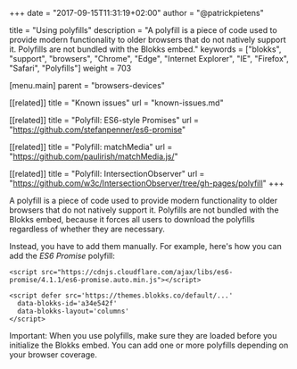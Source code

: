 +++
date            = "2017-09-15T11:31:19+02:00"
author          = "@patrickpietens"

title           = "Using polyfills"
description     = "A polyfill is a piece of code used to provide modern functionality to older browsers that do not natively support it. Polyfills are not bundled with the Blokks embed."
keywords        = ["blokks", "support", "browsers", "Chrome", "Edge", "Internet Explorer", "IE", "Firefox", "Safari", "Polyfills"]
weight          = 703

[menu.main]
parent          = "browsers-devices"

[[related]]
title = "Known issues"
url = "known-issues.md"

[[related]]
title = "Polyfill: ES6-style Promises"
url = "https://github.com/stefanpenner/es6-promise"

[[related]]
title = "Polyfill: matchMedia"
url = "https://github.com/paulirish/matchMedia.js/"

[[related]]
title = "Polyfill: IntersectionObserver"
url = "https://github.com/w3c/IntersectionObserver/tree/gh-pages/polyfill"
+++

A polyfill is a piece of code used to provide modern functionality to older browsers that do not natively support it. Polyfills are not bundled with the Blokks embed, because it forces all users to download the polyfills regardless of whether they are necessary.

Instead, you have to add them manually. For example, here's how you can add the *ES6 Promise* polyfill:

```
<script src="https://cdnjs.cloudflare.com/ajax/libs/es6-promise/4.1.1/es6-promise.auto.min.js"></script>

<script defer src='https://themes.blokks.co/default/...'
  data-blokks-id='a34e542f'
  data-blokks-layout='columns'
</script>
```

<span class='note'>Important: When you use polyfills, make sure they are loaded before you initialize the Blokks embed. You can add one or more polyfills depending on your browser coverage.</span>
